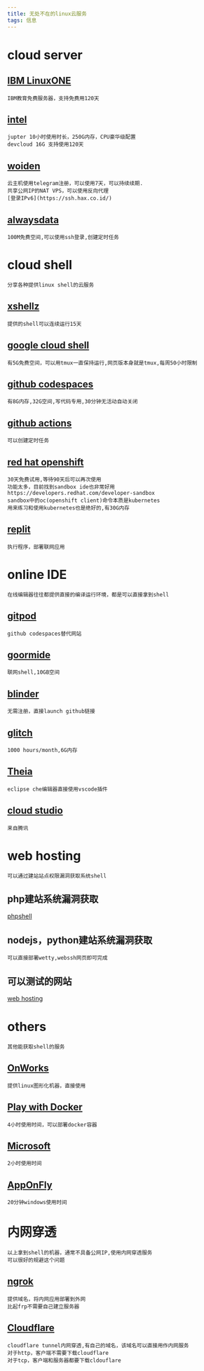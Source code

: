 ```yaml
---
title: 无处不在的linux云服务
tags: 信息
---
```


# cloud server

## [IBM LinuxONE](https://linuxone.cloud.marist.edu)

	IBM教育免费服务器，支持免费用120天

## [intel](https://notebooks.edge.devcloud.intel.com/)

	jupter 10小时使用时长，250G内存，CPU豪华级配置
	devcloud 16G 支持使用120天

## [woiden](https://woiden.id/)

	云主机使用telegram注册，可以使用7天，可以持续续期.
	共享公网IP的NAT VPS，可以使用反向代理
	[登录IPv6](https://ssh.hax.co.id/)

## [alwaysdata](https://www.alwaysdata.com)

	100M免费空间,可以使用ssh登录,创建定时任务

# cloud shell
	分享各种提供linux shell的云服务

## [xshellz](https://www.xshellz.com)

	提供的shell可以连续运行15天

## [google cloud shell](https://cloud.google.com/shell)

	有5G免费空间，可以用tmux一直保持运行,网页版本身就是tmux,每周50小时限制

## [github codespaces](https://github.com/codespaces)

	有8G内存,32G空间,写代码专用,30分钟无活动自动关闭

## [github actions](github_action.md)

	可以创建定时任务

## [red hat openshift](https://console.redhat.com)

	30天免费试用,等待90天后可以再次使用
	功能太多，目前找到sandbox ide也非常好用
	https://developers.redhat.com/developer-sandbox
    sandbox中的oc(openshift client)命令本质是kubernetes
    用来练习和使用kubernetes也是绝好的,有30G内存

## [replit](https://replit.com/)

	执行程序，部署联网应用

# online IDE
	在线编辑器往往都提供直接的编译运行环境，都是可以直接拿到shell

## [gitpod](https://www.gitpod.io)

	github codespaces替代网站

## [goormide](https://ide.goorm.io)

	联网shell,10GB空间

## [blinder](https://mybinder.org/)

	无需注册，直接launch github链接

## [glitch](https://glitch.com)

	1000 hours/month,6G内存

## [Theia](https://theia-ide.org/)

	eclipse che编辑器直接使用vscode插件

## [cloud studio](https://cloudstudio.net/)

	来自腾讯

# web hosting

	可以通过建站站点权限漏洞获取系统shell

## php建站系统漏洞获取

[phpshell](webshells_php.md)

## nodejs，python建站系统漏洞获取

	可以直接部署wetty,webssh网页即可完成

## 可以测试的网站

[web hosting](webhosting.md)

# others

	其他能获取shell的服务

## [OnWorks](https://www.onworks.net/)

	提供linux图形化机器，直接使用

## [Play with Docker](https://labs.play-with-docker.com/)

	4小时使用时间，可以部署docker容器

## [Microsoft](https://learn.microsoft.com/en-us/training/modules/implement-common-integration-features-finance-ops/10-exercise-1)

	2小时使用时间

## [AppOnFly](https://www.apponfly.com/)

	20分钟windows使用时间

# 内网穿透

	以上拿到shell的机器，通常不具备公网IP,使用内网穿透服务
	可以很好的规避这个问题

## [ngrok](https://ngrok.com/)

	提供域名，将内网应用部署到外网
	比起frp不需要自己建立服务器

## [Cloudflare](https://www.cloudflare.com/)

	cloudflare tunnel内网穿透,有自己的域名，该域名可以直接用作内网服务
	对于http，客户端不需要下载cloudflare
	对于tcp，客户端和服务器都要下载cldouflare
